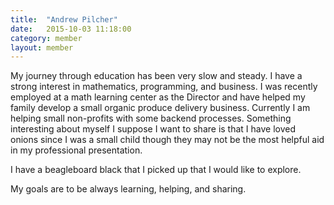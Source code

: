 ```yaml
---
title:  "Andrew Pilcher"
date:   2015-10-03 11:18:00
category: member
layout: member
---
```


My journey through education has been very slow and steady. I have a strong interest in mathematics, programming, and business. I was recently employed at a math learning center as the Director and have helped my family develop a small organic produce delivery business. Currently I am helping small non-profits with some backend processes. Something interesting about myself I suppose I want to share is that I have loved onions since I was a small child though they may not be the most helpful aid in my professional presentation.

I have a beagleboard black that I picked up that I would like to explore.

My goals are to be always learning, helping, and sharing.